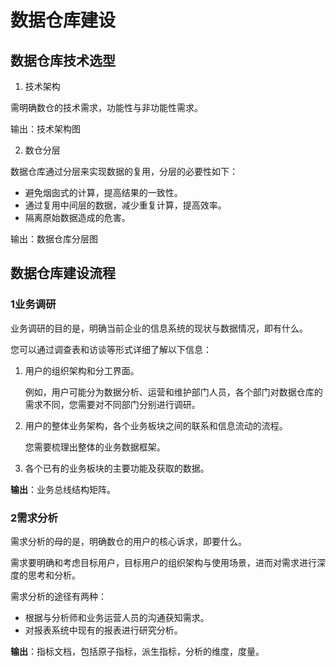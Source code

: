 # 数据仓库建设

## 数据仓库技术选型

1. 技术架构

需明确数仓的技术需求，功能性与非功能性需求。

输出：技术架构图

2. 数仓分层

数据仓库通过分层来实现数据的复用，分层的必要性如下：

* 避免烟囱式的计算，提高结果的一致性。
* 通过复用中间层的数据，减少重复计算，提高效率。
* 隔离原始数据造成的危害。

输出：数据仓库分层图

## 数据仓库建设流程

### 1业务调研

业务调研的目的是，明确当前企业的信息系统的现状与数据情况，即有什么。

您可以通过调查表和访谈等形式详细了解以下信息：

1. 用户的组织架构和分工界面。

   例如，用户可能分为数据分析、运营和维护部门人员，各个部门对数据仓库的需求不同，您需要对不同部门分别进行调研。

2. 用户的整体业务架构，各个业务板块之间的联系和信息流动的流程。

   您需要梳理出整体的业务数据框架。

3. 各个已有的业务板块的主要功能及获取的数据。

**输出**：业务总线结构矩阵。

### 2需求分析

需求分析的母的是，明确数仓的用户的核心诉求，即要什么。

需求要明确和考虑目标用户，目标用户的组织架构与使用场景，进而对需求进行深度的思考和分析。

需求分析的途径有两种：

- 根据与分析师和业务运营人员的沟通获知需求。
- 对报表系统中现有的报表进行研究分析。

**输出**：指标文档，包括原子指标，派生指标，分析的维度，度量。

